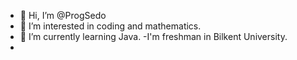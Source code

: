 - 👋 Hi, I’m @ProgSedo
- 👀 I’m interested in coding and mathematics.
- 🌱 I’m currently learning Java.
-I'm freshman in Bilkent University.
-

<!---
ProgSedo/ProgSedo is a ✨ special ✨ repository because its `README.md` (this file) appears on your GitHub profile.
You can click the Preview link to take a look at your changes.
--->
